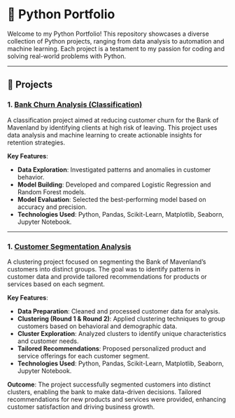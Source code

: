 # 🐍 Python Portfolio

Welcome to my Python Portfolio! This repository showcases a diverse collection of Python projects, ranging from data analysis to automation and machine learning. Each project is a testament to my passion for coding and solving real-world problems with Python.

---

## 🚀 **Projects**

### 1. [Bank Churn Analysis (Classification)](https://github.com/nongma123/Bank-Customer-Classification)

A classification project aimed at reducing customer churn for the Bank of Mavenland by identifying clients at high risk of leaving. This project uses data analysis and machine learning to create actionable insights for retention strategies.

**Key Features**:
- **Data Exploration**: Investigated patterns and anomalies in customer behavior.
- **Model Building**: Developed and compared Logistic Regression and Random Forest models.
- **Model Evaluation**: Selected the best-performing model based on accuracy and precision.
- **Technologies Used**: Python, Pandas, Scikit-Learn, Matplotlib, Seaborn, Jupyter Notebook.

---
### 1. [Customer Segmentation Analysis](https://github.com/nongma123/Bank-Customer-Segmentation)

A clustering project focused on segmenting the Bank of Mavenland’s customers into distinct groups. The goal was to identify patterns in customer data and provide tailored recommendations for products or services based on each segment.

**Key Features**:
- **Data Preparation**: Cleaned and processed customer data for analysis.
- **Clustering (Round 1 & Round 2)**: Applied clustering techniques to group customers based on behavioral and demographic data.
- **Cluster Exploration**: Analyzed clusters to identify unique characteristics and customer needs.
- **Tailored Recommendations**: Proposed personalized product and service offerings for each customer segment.
- **Technologies Used**: Python, Pandas, Scikit-Learn, Matplotlib, Seaborn, Jupyter Notebook.

**Outcome**:
The project successfully segmented customers into distinct clusters, enabling the bank to make data-driven decisions. Tailored recommendations for new products and services were provided, enhancing customer satisfaction and driving business growth.


